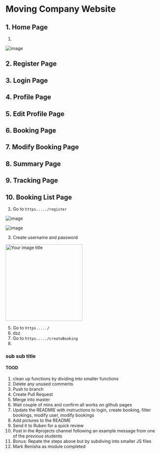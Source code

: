 # Moving Company Website

## 1. Home Page
1. 
![image](https://github.com/Beni-25/Moving/assets/105207468/d5e2a18b-3cf7-4510-bd1a-2b94888dffa0)

## 2. Register Page
## 3. Login Page
## 4. Profile Page
## 5. Edit Profile Page
## 6. Booking Page
## 7. Modify Booking Page
## 8. Summary Page
## 9. Tracking Page
## 10. Booking List Page

1. Go to `https...../register`

![image](https://github.com/Beni-25/Moving/assets/105207468/b5fe4602-2405-4e29-bab5-03fbe176688b)

  ![image](https://github.com/Beni-25/Moving/assets/105207468/3798658e-97a7-4725-8165-d78d80026b48)

3. Create username and password

<img src="https://github.com/Beni-25/Moving/assets/105207468/3798658e-97a7-4725-8165-d78d80026b48" alt="Your image title" width="250"/>
  
5.  Go to `https...../`
6.  dsz
7.  Go to `https...../createBooking`
5.  

### sub sub title

#### TOOD

1. clean up functions by dividing into smaller functions
2. Delete any unused comments
3. Push to branch
4. Create Pull Request
5. Merge into master
6. Wait couple of mins and confirm all works on github pages
7. Update the READMIE with instructions to login, create booking, filter bookings, modify user, modify bookings
8. Add pictures to the README
9. Send it to Ruben for a quick review
10. Post in the #projects channel following an example message from one of the previous students
11. Bonus: Repate the steps above but by subdiving into smaller JS files
12. Mark Benisha as module completed

